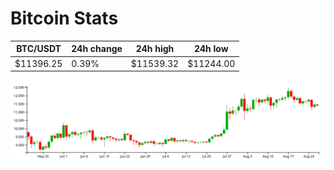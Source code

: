 # Bitcoin Stats

BTC/USDT|24h change|24h high|24h low|
|---|---|---|---|
|$11396.25|0.39%|$11539.32|$11244.00|

<img src="./chart.svg">
